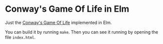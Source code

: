 # Conway's Game Of Life in Elm

Just the [Conway's Game Of Life](https://en.wikipedia.org/wiki/Conway%27s_Game_of_Life) implemented in Elm.

You can build it by running `make`. Then you can see it running by opening the file `index.html`.